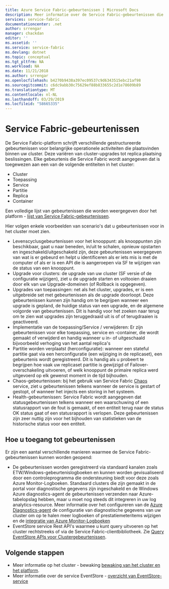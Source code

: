 ```yaml
---
title: Azure Service Fabric-gebeurtenissen | Microsoft Docs
description: Meer informatie over de Service Fabric-gebeurtenissen die buiten het vak om u te helpen bij het controleren van uw Azure Service Fabric-cluster.
services: service-fabric
documentationcenter: .net
author: srrengar
manager: chackdan
editor: ''
ms.assetid: ''
ms.service: service-fabric
ms.devlang: dotnet
ms.topic: conceptual
ms.tgt_pltfrm: NA
ms.workload: NA
ms.date: 11/21/2018
ms.author: srrengar
ms.openlocfilehash: b4270b9438a397ec09537c9d6343515ebc21af98
ms.sourcegitcommit: c6dc9abb30c75629ef88b833655c2d1e78609b89
ms.translationtype: MT
ms.contentlocale: nl-NL
ms.lasthandoff: 03/29/2019
ms.locfileid: "58665335"
---
```

# <a name="service-fabric-events"></a>Service Fabric-gebeurtenissen 

De Service Fabric-platform schrijft verschillende gestructureerde gebeurtenissen voor belangrijke operationele activiteiten die plaatsvinden binnen uw cluster. Deze variëren van cluster-upgrades tot replica plaatsing beslissingen. Elke gebeurtenis die Service Fabric wordt aangegeven dat is toegewezen aan een van de volgende entiteiten in het cluster:
* Cluster
* Toepassing
* Service
* Partitie
* Replica 
* Container

Een volledige lijst van gebeurtenissen die worden weergegeven door het platform - [lijst van Service Fabric-gebeurtenissen](service-fabric-diagnostics-event-generation-operational.md).

Hier volgen enkele voorbeelden van scenario's dat u gebeurtenissen voor in het cluster moet zien. 
* Levenscyclusgebeurtenissen voor het knooppunt: als knooppunten zijn beschikbaar, gaat u naar beneden, in/uit te schalen, opnieuw opstarten en ingeschakeld/uitgeschakeld zijn, deze gebeurtenissen weergegeven van wat is er gebeurd en helpt u identificeren als er iets mis is met de computer of als er is een API die is aangeroepen via SF te wijzigen van de status van een knooppunt.
* Upgrade voor clusters: de upgrade van uw cluster (SF versie of de configuratie wijzigen), ziet u de upgrade starten en voltooien draaien door elk van uw Upgrade-domeinen (of Rollback is opgegeven). 
* Upgrades van toepassingen: net als het cluster, upgrades, er is een uitgebreide set met gebeurtenissen als de upgrade doorloopt. Deze gebeurtenissen kunnen zijn handig om te begrijpen wanneer een upgrade is gepland, de huidige status van een upgrade, en de algemene volgorde van gebeurtenissen. Dit is handig voor het zoeken naar terug om te zien wat upgrades zijn teruggedraaid uit is of of terugdraaien is geactiveerd.
* Implementatie van de toepassing/Service / verwijderen: Er zijn gebeurtenissen voor elke toepassing, service en -container, die wordt gemaakt of verwijderd en handig wanneer u in- of uitgeschaald bijvoorbeeld verhoging van het aantal replica's
* Partitie worden verplaatst (herconfiguratie): wanneer een stateful partitie gaat via een herconfiguratie (een wijziging in de replicaset), een gebeurtenis wordt geregistreerd. Dit is handig als u probeert te begrijpen hoe vaak uw replicaset partitie is gewijzigd of Failover-overschakeling uitvoeren, of welk knooppunt de primaire replica werd uitgevoerd op elk gewenst moment in de tijd bijhouden.
* Chaos-gebeurtenissen: bij het gebruik van Service Fabric [Chaos](service-fabric-controlled-chaos.md) service, ziet u gebeurtenissen telkens wanneer de service is gestart of gestopt, of wanneer het injects een storing in het systeem.
* Health-gebeurtenissen: Service Fabric wordt aangegeven dat statusgebeurtenissen telkens wanneer een waarschuwing of een statusrapport van de fout is gemaakt, of een entiteit terug naar de status OK status gaat of een statusrapport is verlopen. Deze gebeurtenissen zijn zeer nuttig zijn voor het bijhouden van statistieken van de historische status voor een entiteit. 

## <a name="how-to-access-events"></a>Hoe u toegang tot gebeurtenissen

Er zijn een aantal verschillende manieren waarmee de Service Fabric-gebeurtenissen kunnen worden geopend:
* De gebeurtenissen worden geregistreerd via standaard kanalen zoals ETW/Windows-gebeurtenislogboeken en kunnen worden gevisualiseerd door een controleprogramma die ondersteuning biedt voor deze zoals Azure Monitor-Logboeken. Standaard clusters die zijn gemaakt in de portal voor diagnostische gegevens zijn ingeschakeld en de Windows Azure diagnostics-agent de gebeurtenissen verzenden naar Azure-tabelopslag hebben, maar u moet nog steeds dit integreren in uw log analytics-resource. Meer informatie over het configureren van de [Azure Diagnostics-agent](service-fabric-diagnostics-event-aggregation-wad.md) de configuratie van diagnostische gegevens van uw cluster om op te halen meer logboeken of prestatiemeteritems wijzigen en de [integratie van Azure Monitor-Logboeken](service-fabric-diagnostics-event-analysis-oms.md)
* EventStore service Rest API's waarmee u kunt query uitvoeren op het cluster rechtstreeks of via de Service Fabric-clientbibliotheek. Zie [Query EventStore APIs voor Clustergebeurtenissen](service-fabric-diagnostics-eventstore-query.md).

## <a name="next-steps"></a>Volgende stappen
* Meer informatie op het cluster - bewaking [bewaking van het cluster en het platform](service-fabric-diagnostics-event-generation-infra.md).
* Meer informatie over de service EventStore - [overzicht van EventStore-service](service-fabric-diagnostics-eventstore.md)
